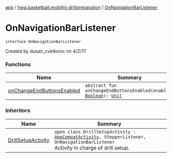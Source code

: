 [app](../../index.md) / [hwp.basketball.mobility.drillpreparation](../index.md) / [OnNavigationBarListener](.)

# OnNavigationBarListener

`interface OnNavigationBarListener`

Created by dusan_cvetkovic on 4/2/17.

### Functions

| Name | Summary |
|---|---|
| [onChangeEndButtonsEnabled](on-change-end-buttons-enabled.md) | `abstract fun onChangeEndButtonsEnabled(enabled: `[`Boolean`](https://kotlinlang.org/api/latest/jvm/stdlib/kotlin/-boolean/index.html)`): `[`Unit`](https://kotlinlang.org/api/latest/jvm/stdlib/kotlin/-unit/index.html) |

### Inheritors

| Name | Summary |
|---|---|
| [DrillSetupActivity](../-drill-setup-activity/index.md) | `open class DrillSetupActivity : `[`AppCompatActivity`](https://developer.android.com/reference/android/support/v7/app/AppCompatActivity.html)`, StepperListener, OnNavigationBarListener`<br>Activity in charge of drill setup. |
